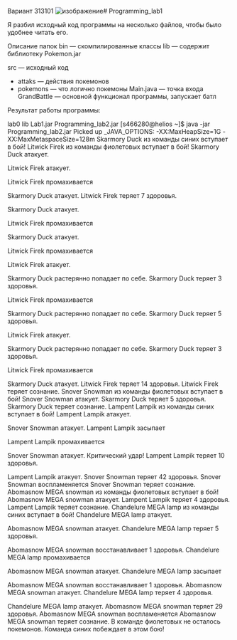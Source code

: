 
Вариант 313101
![изображение](https://github.com/user-attachments/assets/fc93d005-82b3-40e5-bb7d-e5e9a248cc63)# Programming_lab1

Я разбил исходный код программы на несколько файлов, чтобы было удобнее читать его.

Описание папок
bin — скомпилированные классы
lib — содержит библиотеку Pokemon.jar

src — исходный код
- attaks — действия покемонов
- pokemons — что логично покемоны
Main.java — точка входа
GrandBattle — основной функционал программы, запускает батл



Результат работы программы:

lab0			lib
Lab1.jar		Programming_lab2.jar
[s466280@helios ~]$ java -jar Programming_lab2.jar 
Picked up _JAVA_OPTIONS: -XX:MaxHeapSize=1G -XX:MaxMetaspaceSize=128m
Skarmory Duck из команды синих вступает в бой!
Litwick Firek из команды фиолетовых вступает в бой!
Skarmory Duck атакует. 

Litwick Firek атакует. 

Litwick Firek промахивается

Skarmory Duck атакует. 
Litwick Firek теряет 7 здоровья.

Skarmory Duck атакует. 

Litwick Firek промахивается

Skarmory Duck атакует. 

Litwick Firek промахивается

Litwick Firek атакует. 

Skarmory Duck растерянно попадает по себе. 
Skarmory Duck теряет 3 здоровья.

Litwick Firek промахивается

Skarmory Duck растерянно попадает по себе. 
Skarmory Duck теряет 5 здоровья.

Litwick Firek атакует. 

Skarmory Duck растерянно попадает по себе. 
Skarmory Duck теряет 3 здоровья.

Litwick Firek промахивается

Skarmory Duck атакует. 
Litwick Firek теряет 14 здоровья.
Litwick Firek теряет сознание.
Snover Snowman из команды фиолетовых вступает в бой!
Snover Snowman атакует. 
Skarmory Duck теряет 5 здоровья.
Skarmory Duck теряет сознание.
Lampent Lampik из команды синих вступает в бой!
Lampent Lampik атакует. 

Snover Snowman атакует. 
Lampent Lampik засыпает

Lampent Lampik промахивается

Snover Snowman атакует. 
Критический удар!
Lampent Lampik теряет 10 здоровья.

Lampent Lampik атакует. 
Snover Snowman теряет 42 здоровья.
Snover Snowman воспламеняется
Snover Snowman теряет сознание.
Abomasnow MEGA snowman из команды фиолетовых вступает в бой!
Abomasnow MEGA snowman атакует. 
Lampent Lampik теряет 4 здоровья.
Lampent Lampik теряет сознание.
Chandelure MEGA lamp из команды синих вступает в бой!
Chandelure MEGA lamp атакует. 

Abomasnow MEGA snowman атакует. 
Chandelure MEGA lamp теряет 5 здоровья.

Abomasnow MEGA snowman восстанавливает 1 здоровья.
Chandelure MEGA lamp промахивается

Abomasnow MEGA snowman атакует. 
Chandelure MEGA lamp засыпает

Abomasnow MEGA snowman восстанавливает 1 здоровья.
Abomasnow MEGA snowman атакует. 
Chandelure MEGA lamp теряет 4 здоровья.

Chandelure MEGA lamp атакует. 
Abomasnow MEGA snowman теряет 29 здоровья.
Abomasnow MEGA snowman воспламеняется
Abomasnow MEGA snowman теряет сознание.
В команде фиолетовых не осталось покемонов.
Команда синих побеждает в этом бою!

